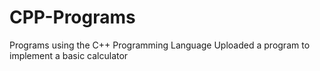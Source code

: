 # CPP-Programs
Programs using the C++ Programming Language
Uploaded a program to implement a basic calculator
